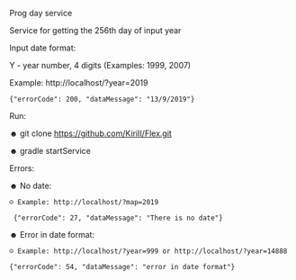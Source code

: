Prog day service

Service for getting the 256th day of input year

Input date format:

Y - year number, 4 digits (Examples: 1999, 2007)

Example: http://localhost/?year=2019

    {"errorCode": 200, "dataMessage": "13/9/2019"}
    
Run:


☻ git clone https://github.com/KiriII/Flex.git


☻ gradle startService


Errors:

☻ No date:

    ☺ Example: http://localhost/?map=2019
    
     {"errorCode": 27, "dataMessage": "There is no date"}
     
☻ Error in date format:

    ☺ Example: http://localhost/?year=999 or http://localhost/?year=14888
    
    {"errorCode": 54, "dataMessage": "error in date format"}
